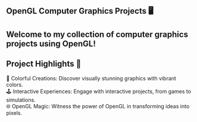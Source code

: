 
## OpenGL Computer Graphics Projects 🖥️
## Welcome to my collection of computer graphics projects using OpenGL!
## Project Highlights 🚀
🎨 Colorful Creations: Discover visually stunning graphics with vibrant colors.<br>
🕹️ Interactive Experiences: Engage with interactive projects, from games to simulations.<br>
🌐 OpenGL Magic: Witness the power of OpenGL in transforming ideas into pixels.<br>

